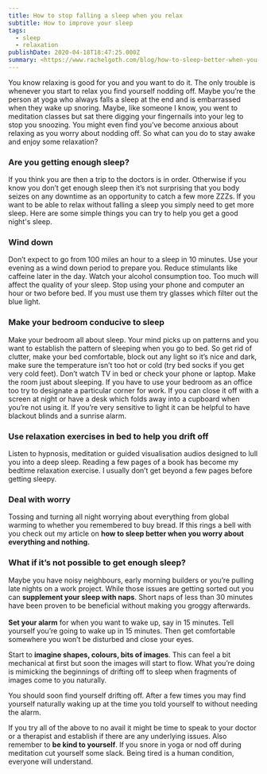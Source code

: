 ```yaml
---
title: How to stop falling a sleep when you relax
subtitle: How to improve your sleep
tags:
  - sleep
  - relaxation
publishDate: 2020-04-18T18:47:25.000Z
summary: <https://www.rachelgoth.com/blog/how-to-sleep-better-when-you-worry-about-everything-and-nothing/>
---
```


You know relaxing is good for you and you want to do it. The only trouble is whenever you start to relax you find yourself nodding off. Maybe you’re the person at yoga who always falls a sleep at the end and is embarrassed when they wake up snoring. Maybe, like someone I know, you went to meditation classes but sat there digging your fingernails into your leg to stop you snoozing. You might even find you’ve become anxious about relaxing as you worry about nodding off. So what can you do to stay awake and enjoy some relaxation?

### Are you getting enough sleep?

If you think you are then a trip to the doctors is in order. Otherwise if you know you don’t get enough sleep then it’s not surprising that you body seizes on any downtime as an opportunity to catch a few more ZZZs. If you want to be able to relax without falling a sleep you simply need to get more sleep. Here are some simple things you can try to help you get a good night's sleep.

### Wind down

Don’t expect to go from 100 miles an hour to a sleep in 10 minutes. Use your evening as a wind down period to prepare you. Reduce stimulants like caffeine later in the day. Watch your alcohol consumption too. Too much will affect the quality of your sleep. Stop using your phone and computer an hour or two before bed. If you must use them try glasses which filter out the blue light.

### Make your bedroom conducive to sleep

Make your bedroom all about sleep. Your mind picks up on patterns and you want to establish the pattern of sleeping when you go to bed. So get rid of clutter, make your bed comfortable, block out any light so it’s nice and dark, make sure the temperature isn’t too hot or cold (try bed socks if you get very cold feet). Don’t watch TV in bed or check your phone or laptop. Make the room just about sleeping. If you have to use your bedroom as an office too try to designate a particular corner for work. If you can close it off with a screen at night or have a desk which folds away into a cupboard when you’re not using it. If you’re very sensitive to light it can be helpful to have blackout blinds and a sunrise alarm.

### Use relaxation exercises in bed to help you drift off

Listen to hypnosis, meditation or guided visualisation audios designed to lull you into a deep sleep. Reading a few pages of a book has become my bedtime relaxation exercise. I usually don’t get beyond a few pages before getting sleepy.

### Deal with worry

Tossing and turning all night worrying about everything from global warming to whether you remembered to buy bread. If this rings a bell with you check out my article on **how to sleep better when you worry about everything and nothing.**

### What if it’s not possible to get enough sleep?

Maybe you have noisy neighbours, early morning builders or you’re pulling late nights on a work project. While those issues are getting sorted out you can **supplement your sleep with naps**. Short naps of less than 30 minutes have been proven to be beneficial without making you groggy afterwards. \
\
**Set your alarm** for when you want to wake up, say in 15 minutes. Tell yourself you’re going to wake up in 15 minutes. Then get comfortable somewhere you won’t be disturbed and close your eyes. 

Start to **imagine shapes, colours, bits of images**. This can feel a bit mechanical at first but soon the images will start to flow. What you’re doing is mimicking the beginnings of drifting off to sleep when fragments of images come to you naturally. 

You should soon find yourself drifting off. After a few times you may find yourself naturally waking up at the time you told yourself to without needing the alarm.

If you try all of the above to no avail it might be time to speak to your doctor or a therapist and establish if there are any underlying issues. Also remember to **be kind to yourself**. If you snore in yoga or nod off during meditation cut yourself some slack. Being tired is a human condition, everyone will understand.
